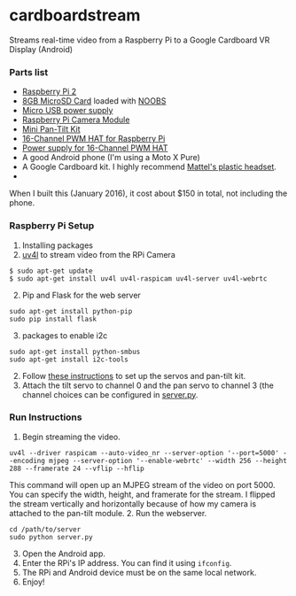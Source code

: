 # cardboardstream
Streams real-time video from a Raspberry Pi to a Google Cardboard VR Display (Android)

### Parts list
- [Raspberry Pi 2](http://www.amazon.com/Raspberry-Pi-Model-Project-Board/dp/B00T2U7R7I/ref=sr_1_3?s=pc&ie=UTF8&qid=1457136291&sr=1-3&keywords=raspberry+pi)
- [8GB MicroSD Card](http://www.amazon.com/dp/B00M55C0VU/ref=twister_B011BRUOMO?_encoding=UTF8&psc=1) loaded with [NOOBS](https://www.raspberrypi.org/help/noobs-setup/)
- [Micro USB power supply](http://www.amazon.com/EasyAcc-Charger-Portable-Samsung-External/dp/B00A9PO5AM/ref=sr_1_2?s=pc&ie=UTF8&qid=1457136345&sr=1-2&keywords=microusb+wall+plug)
- [Raspberry Pi Camera Module](http://www.amazon.com/Raspberry-5MP-Camera-Board-Module/dp/B00E1GGE40/ref=sr_1_1?s=pc&ie=UTF8&qid=1457136385&sr=1-1&keywords=raspberry+pi+camera)
- [Mini Pan-Tilt Kit](https://www.adafruit.com/products/1967)
- [16-Channel PWM HAT for Raspberry Pi](https://www.adafruit.com/products/2327)
- [Power supply for 16-Channel PWM HAT](https://www.adafruit.com/products/276)
- A good Android phone (I'm using a Moto X Pure)
- A Google Cardboard kit. I highly recommend [Mattel's plastic headset](http://www.amazon.com/View-Master-Virtual-Reality-Starter-Pack/dp/B011EG5HJ2/ref=sr_1_1?ie=UTF8&qid=1457208416&sr=8-1&keywords=mattel+vr). 
- 
When I built this (January 2016), it cost about $150 in total, not including the phone.  

### Raspberry Pi Setup
1. Installing packages
  1. [uv4l](http://www.linux-projects.org/modules/sections/index.php?op=viewarticle&artid=14) to stream video from the RPi Camera
  ```
  $ sudo apt-get update
  $ sudo apt-get install uv4l uv4l-raspicam uv4l-server uv4l-webrtc
  ```
  2. Pip and Flask for the web server
  ```
  sudo apt-get install python-pip
  sudo pip install flask
  ```
  3. packages to enable i2c
  ```
  sudo apt-get install python-smbus
  sudo apt-get install i2c-tools
  ```
2. Follow [these instructions](https://learn.adafruit.com/adafruit-16-channel-pwm-servo-hat-for-raspberry-pi/overview) to set up the servos and pan-tilt kit.
  1. Attach the tilt servo to channel 0 and the pan servo to channel 3 (the channel choices can be configured in [server.py](https://github.com/nichhk/cardboardstream/blob/master/server/server.py).
  
### Run Instructions
1. Begin streaming the video. 
```
uv4l --driver raspicam --auto-video_nr --server-option '--port=5000' --encoding mjpeg --server-option '--enable-webrtc' --width 256 --height 288 --framerate 24 --vflip --hflip
```
This command will open up an MJPEG stream of the video on port 5000. You can specify the width, height, and framerate for the stream. I flipped the stream vertically and horizontally because of how my camera is attached to the pan-tilt module. 
2. Run the webserver.
```
cd /path/to/server
sudo python server.py
```
3. Open the Android app. 
  1. Enter the RPi's IP address. You can find it using `ifconfig`.
  2. The RPi and Android device must be on the same local network. 
4. Enjoy!
